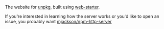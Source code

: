 The website for [unpkg](https://unpkg.com), built using [web-starter](https://github.com/mjackson/web-starter).

If you're interested in learning how the server works or you'd like to open an issue, you probably want [mjackson/npm-http-server](https://github.com/mjackson/npm-http-server)
